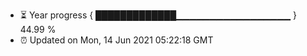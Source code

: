 - ⏳ Year progress { █████████████▁▁▁▁▁▁▁▁▁▁▁▁▁▁▁▁▁ } 44.99 %
- ⏰ Updated on Mon, 14 Jun 2021 05:22:18 GMT

